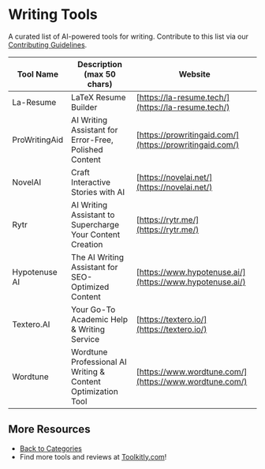 # Writing Tools

A curated list of AI-powered tools for writing. Contribute to this list via our [Contributing Guidelines](../CONTRIBUTING.md).

| Tool Name | Description (max 50 chars) | Website |
|-----------|----------------------------|---------|
| La-Resume | LaTeX Resume Builder | [https://la-resume.tech/](https://la-resume.tech/) |
| ProWritingAid | AI Writing Assistant for Error-Free, Polished Content | [https://prowritingaid.com/](https://prowritingaid.com/) |
| NovelAI | Craft Interactive Stories with AI | [https://novelai.net/](https://novelai.net/) |
| Rytr | AI Writing Assistant to Supercharge Your Content Creation | [https://rytr.me/](https://rytr.me/) |
| Hypotenuse AI | The AI Writing Assistant for SEO-Optimized Content | [https://www.hypotenuse.ai/](https://www.hypotenuse.ai/) |
| Textero.AI | Your Go-To Academic Help & Writing Service | [https://textero.io/](https://textero.io/) |
| Wordtune | Wordtune  Professional AI Writing & Content Optimization Tool | [https://www.wordtune.com/](https://www.wordtune.com/) |

## More Resources
- [Back to Categories](https://github.com/ToolkitlyAI/awesome-ai-tools/blob/master/README.md)
- Find more tools and reviews at [Toolkitly.com](https://toolkitly.com)!
